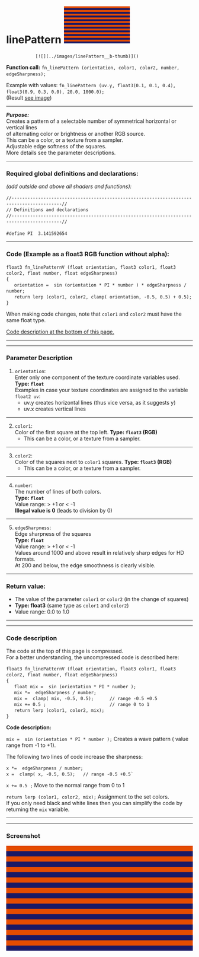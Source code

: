 ﻿# linePattern  [![](../images/linePattern-thumb.png)](../images/linePattern.png) 
               [![](../images/linePattern__b-thumb)]()

**Function call:** `fn_linePattern (orientation, color1, color2, number, edgeSharpness);`  

Example with values: `fn_linePattern (uv.y, float3(0.1, 0.1, 0.4), float3(0.9, 0.3, 0.0), 20.0, 1000.0);`  
(Result [see image](../images/linePattern.png))
  
--- 
  
***Purpose:***  
Creates a pattern of a selectable number of symmetrical horizontal or vertical lines  
of alternating color or brightness or another RGB source.     
This can be a color, or a texture from a sampler.  
Adjustable edge softness of the squares.   
More details see the parameter descriptions.  

---
    
### Required global definitions and declarations:
*(add outside and above all shaders and functions):*
```` Code
//-----------------------------------------------------------------------------------------//
// Definitions and declarations
//-----------------------------------------------------------------------------------------//

#define PI  3.141592654
````
---

### Code (Example as a float3 RGB function without alpha):
```` Code
float3 fn_linePatternV (float orientation, float3 color1, float3 color2, float number, float edgeSharpness)
{ 
   orientation =  sin (orientation * PI * number ) * edgeSharpness / number;
   return lerp (color1, color2, clamp( orientation, -0.5, 0.5) + 0.5);
}
````   
When making code changes, note that `color1` and `color2` must have the same float type.

[Code description at the bottom of this page.](#code-description)


---
---

### Parameter Description  
  
   1. `orientation`:  
     Enter only one component of the texture coordinate variables used.  
     **Type: `float`**  
     Examples in case your texture coordinates are assigned to the variable `float2 uv`:
       - uv.y creates horizontal lines (thus vice versa, as it suggests y)  
       - uv.x creates vertical lines  
      

---

  
   2. `color1`:  
     Color of the first square at the top left. 
     **Type: `float3` (RGB)**  
       - This can be a color, or a texture from a sampler.

  
---

   3. `color2`:  
     Color of the squares next to `color1` squares. 
     **Type: `float3` (RGB)**  
       - This can be a color, or a texture from a sampler.  

       
---

   4. `number`:  
     The number of lines of both colors.    
     **Type: `float`**  
     Value range: > +1   or < -1  
     **Illegal value is 0** (leads to division by 0)  


---

   5. `edgeSharpness`:  
     Edge sharpness of the squares  
     **Type: `float`**  
     Value range: > +1   or < -1  
     Values around 1000 and above result in relatively sharp edges for HD formats.  
     At 200 and below, the edge smoothness is clearly visible.  


---

### Return value:
   - The value of the parameter `color1` or `color2` (in the change of squares)  
   - **Type: float3** (same type as `color1` and `color2`)    
   - Value range: 0.0 to 1.0  

 
---
---

### Code description  

The code at the top of this page is compressed.  
For a better understanding, the uncompressed code is described here:
```` Code
float3 fn_linePatternV (float orientation, float3 color1, float3 color2, float number, float edgeSharpness)
{ 
   float mix =  sin (orientation * PI * number );
   mix *=  edgeSharpness / number;
   mix =  clamp( mix, -0.5, 0.5);      // range -0.5 +0.5
   mix += 0.5 ;                        // range 0 to 1
   return lerp (color1, color2, mix);
}
````
**Code description:**  
 
`mix =  sin (orientation * PI * number );` Creates a wave pattern ( value range from -1 to +1).

The following two lines of code increase the sharpness:
```` Code
x *=  edgeSharpness / number;
x =  clamp( x, -0.5, 0.5);   // range -0.5 +0.5`
````
` x += 0.5 ; ` Move to the normal range from 0 to 1  

`return lerp (color1, color2, mix);` Assignment to the set colors.  
If you only need black and white lines then you can simplify the code by returning the `mix` variable.  



---
---
### Screenshot  
![](../images/linePattern.png)
